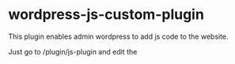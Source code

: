 # wordpress-js-custom-plugin


This plugin enables admin wordpress to add js code to the website. 

Just go to /plugin/js-plugin and edit the <script></script>
